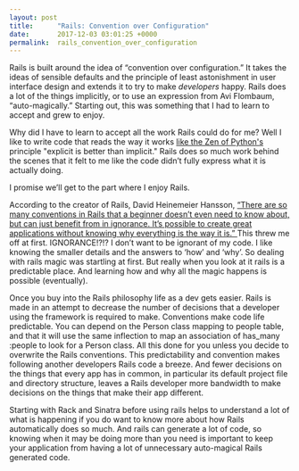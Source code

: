 ```yaml
---
layout: post
title:      "Rails: Convention over Configuration"
date:       2017-12-03 03:01:25 +0000
permalink:  rails_convention_over_configuration
---
```




Rails is built around the idea of “convention over configuration.” It takes the ideas of sensible defaults and the principle of least astonishment in user interface design and extends it to try to make *developers* happy. Rails does a lot of the things implicitly, or to use an expression from Avi Flombaum, “auto-magically.” Starting out, this was something that I had to learn to accept and grew to enjoy.

Why did I have to learn to accept all the work Rails could do for me? Well I like to write code that reads the way it works [like the Zen of Python's](http://en.wikipedia.org/wiki/Zen_of_Python) principle "explicit is better than implicit." Rails does so much work behind the scenes that it felt to me like the code didn’t fully express what it is actually doing.

I promise we’ll get to the part where I enjoy Rails. 

According to the creator of Rails, David Heinemeier Hansson, [“There are so many conventions in Rails that a beginner doesn’t even need to know about, but can just benefit from in ignorance. It’s possible to create great applications without knowing why everything is the way it is.” ](http://www.google.com/search?q=David+Heinemeier+Hansson&rlz=1C5CHFA_enCA755CA755&oq=David+Heinemeier+Hansson&aqs=chrome..69i57j0l5.382j0j7&sourceid=chrome&ie=UTF-8) This threw me off at first. IGNORANCE!?!? I don’t want to be ignorant of my code.  I like knowing the smaller details and the answers to ‘how’ and ‘why’. So dealing with rails magic was startling at first. But really when you look at it rails is a predictable place. And learning how and why all the magic happens is possible (eventually).

Once you buy into the Rails philosophy life as a dev gets easier. Rails is made in an attempt to decrease the number of decisions that a developer using the framework is required to make. Conventions make code life predictable. You can depend on the Person class mapping to people table, and that it will use the same inflection to map an association of has_many :people to look for a Person class. All this done for you unless you decide to overwrite the Rails conventions. This predictability and convention makes following another developers Rails code a breeze. And fewer decisions on the things that every app has in common, in particular its default project file and directory structure, leaves a Rails developer more bandwidth to make decisions on the things that make their app different. 

Starting with Rack and Sinatra before using rails helps to understand a lot of what is happening if you do want to know more about how Rails automatically does so much. And rails can generate a lot of code, so knowing when it may be doing more than you need is important to keep your application from having a lot of unnecessary auto-magical Rails generated code.


